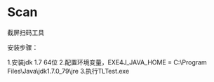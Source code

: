 # Scan
截屏扫码工具

安装步骤：

1.安装jdk 1.7 64位 
2.配置环境变量，EXE4J_JAVA_HOME = C:\Program Files\Java\jdk1.7.0_79\jre
3.执行TLTest.exe 



